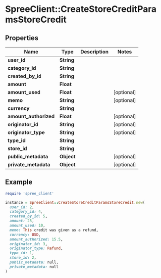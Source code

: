 # SpreeClient::CreateStoreCreditParamsStoreCredit

## Properties

| Name | Type | Description | Notes |
| ---- | ---- | ----------- | ----- |
| **user_id** | **String** |  |  |
| **category_id** | **String** |  |  |
| **created_by_id** | **String** |  |  |
| **amount** | **Float** |  |  |
| **amount_used** | **Float** |  | [optional] |
| **memo** | **String** |  | [optional] |
| **currency** | **String** |  |  |
| **amount_authorized** | **Float** |  | [optional] |
| **originator_id** | **String** |  | [optional] |
| **originator_type** | **String** |  | [optional] |
| **type_id** | **String** |  |  |
| **store_id** | **String** |  |  |
| **public_metadata** | **Object** |  | [optional] |
| **private_metadata** | **Object** |  | [optional] |

## Example

```ruby
require 'spree_client'

instance = SpreeClient::CreateStoreCreditParamsStoreCredit.new(
  user_id: 2,
  category_id: 4,
  created_by_id: 5,
  amount: 25,
  amount_used: 10,
  memo: This credit was given as a refund,
  currency: USD,
  amount_authorized: 15.5,
  originator_id: 3,
  originator_type: Refund,
  type_id: 1,
  store_id: 2,
  public_metadata: null,
  private_metadata: null
)
```

